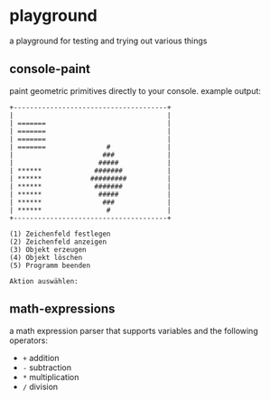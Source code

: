 # playground
a playground for testing and trying out various things

## console-paint
paint geometric primitives directly to your console. example output:

```
+--------------------------------------+
|                                      |
| =======                              |
| =======                              |
| =======                              |
| =======               #              |
|                      ###             |
|                     #####            |
| ******             #######           |
| ******            #########          |
| ******             #######           |
| ******              #####            |
| ******               ###             |
| ******                #              |
+--------------------------------------+

(1) Zeichenfeld festlegen
(2) Zeichenfeld anzeigen
(3) Objekt erzeugen
(4) Objekt löschen
(5) Programm beenden

Aktion auswählen: 
```

## math-expressions
a math expression parser that supports variables and the following operators:

- `+` addition
- `-` subtraction
- `*` multiplication
- `/` division
